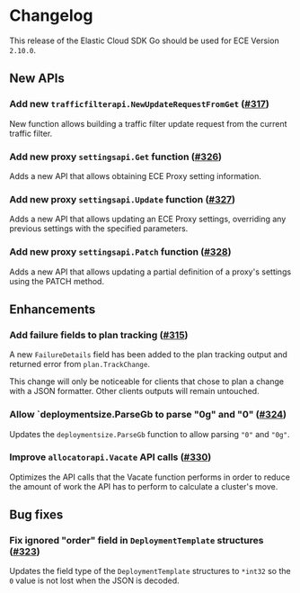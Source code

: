 # Changelog

This release of the Elastic Cloud SDK Go should be used for ECE Version `2.10.0`.

## New APIs

### Add new `trafficfilterapi.NewUpdateRequestFromGet` ([#317](https://github.com/elastic/cloud-sdk-go/issues/317))

New function allows building a traffic filter update request from the current traffic filter.

### Add new proxy `settingsapi.Get` function ([#326](https://github.com/elastic/cloud-sdk-go/issues/326))

Adds a new API that allows obtaining ECE Proxy setting information.

### Add new proxy `settingsapi.Update` function ([#327](https://github.com/elastic/cloud-sdk-go/issues/327))

Adds a new API that allows updating an ECE Proxy settings, overriding any previous settings with the specified parameters.

### Add new proxy `settingsapi.Patch` function ([#328](https://github.com/elastic/cloud-sdk-go/issues/328))

Adds a new API that allows updating a partial definition of a proxy's settings using the PATCH method.

## Enhancements

### Add failure fields to plan tracking ([#315](https://github.com/elastic/cloud-sdk-go/issues/315))

A new `FailureDetails` field has been added to the plan tracking output and returned error from `plan.TrackChange`.

This change will only be noticeable for clients that chose to plan a change with a JSON formatter. Other clients
outputs will remain untouched.

### Allow `deploymentsize.ParseGb to parse "0g" and "0" ([#324](https://github.com/elastic/cloud-sdk-go/issues/324))

Updates the `deploymentsize.ParseGb` function to allow parsing `"0"` and `"0g"`.

### Improve `allocatorapi.Vacate` API calls ([#330](https://github.com/elastic/cloud-sdk-go/issues/330))

Optimizes the API calls that the Vacate function performs in order to reduce the amount of work
the API has to perform to calculate a cluster's move.

## Bug fixes

### Fix ignored "order" field in `DeploymentTemplate` structures ([#323](https://github.com/elastic/cloud-sdk-go/issues/323))

Updates the field type of the `DeploymentTemplate` structures to `*int32` so the `0` value is not lost when the JSON is decoded.

